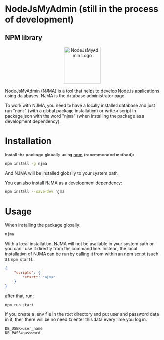 # NodeJsMyAdmin (still in the process of development)
## NPM library

<p align="center">
  <img src="https://github.com/ogneyar/NodeJsMyAdmin/blob/master/static/images/NJMA%20logo.bmp" alt="NodeJsMyAdmin Logo" width="120px" >
</p>

NodeJsMyAdmin (NJMA) is a tool that helps to develop Node.js applications using databases. NJMA is the database administrator page.

To work with NJMA, you need to have a locally installed database and just run "njma" (with a global package installation) or write a script in package.json with the word "njma" (when installing the package as a development dependency).


# Installation

Install the package globally using [npm](http://npmjs.org ) (recommended method):

```bash
npm install -g njma
```

And NJMA will be installed globally to your system path.

You can also install NJMA as a development dependency:

```bash
npm install --save-dev njma
```


# Usage

When installing the package globally:

```bash
njma
```

With a local installation, NJMA will not be available in your system path or you can't use it directly from the command line. Instead, the local installation of NJMA can be run by calling it from within an npm script (such as `npm start`).


```json
{
    "scripts": {
        "start": "njma"
    }
}
```

after that, run:

```bash
npm run start
```


If you create a .env file in the root directory and put user and password data in it, then there will be no need to enter this data every time you log in.

```env
DB_USER=user_name
DB_PASS=password
```